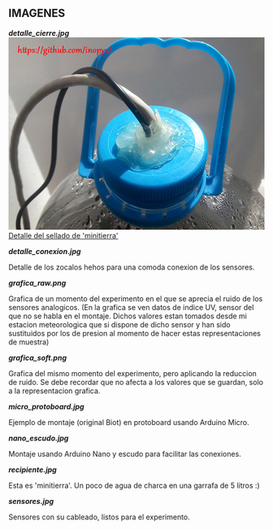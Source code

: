## IMAGENES

***detalle_cierre.jpg***
![](./pics/detalle_cierre.jpg)
[Detalle del sellado de 'minitierra'](https://github.com/inopya/mini-tierra/tree/master/imagenes/detalle_cierre.jpg)

***detalle_conexion.jpg***

Detalle de los zocalos hehos para una comoda conexion de los sensores.


***grafica_raw.png***

Grafica de un momento del experimento en el que se aprecia el ruido de los sensores analogicos.
(En la grafica se ven datos de indice UV, sensor del que no se habla en el montaje. Dichos valores estan tomados desde mi estacion meteorologica que si dispone de dicho sensor y han sido sustituidos por los de presion al momento de hacer estas representaciones de muestra)


***grafica_soft.png***

Grafica del mismo momento del experimento, pero aplicando la reduccion de ruido.
Se debe recordar que no afecta a los valores que se guardan, solo a la representacion grafica.


***micro_protoboard.jpg***

Ejemplo de montaje (original Biot) en protoboard usando Arduino Micro. 


***nano_escudo.jpg***

Montaje usando Arduino Nano y escudo para facilitar las conexiones.


***recipiente.jpg***

Esta es 'minitierra'. Un poco de agua de charca en una garrafa de 5 litros :)


***sensores.jpg***

Sensores con su cableado, listos para el experimento.
